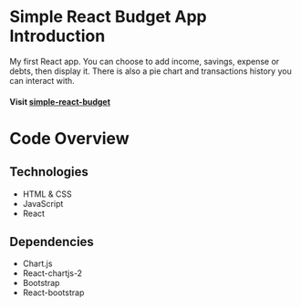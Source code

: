 # Simple React Budget App Introduction
My first React app. You can choose to add income, savings, expense or debts, then display it. There is also a pie chart and transactions history you can interact with.

#### Visit [simple-react-budget](https://simple-react-budget.herokuapp.com/)
# Code Overview
## Technologies
* HTML & CSS
* JavaScript
* React

## Dependencies
* Chart.js
* React-chartjs-2
* Bootstrap
* React-bootstrap
